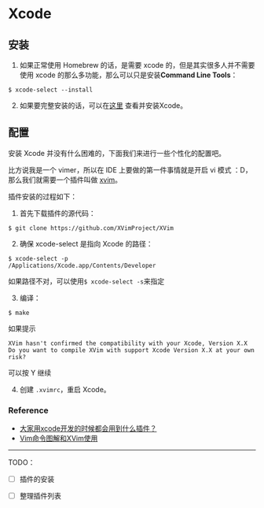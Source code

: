 # Xcode



## 安装

1. 如果正常使用 Homebrew 的话，是需要 xcode 的，但是其实很多人并不需要使用 xcode 的那么多功能，那么可以只是安装**Command Line Tools**：

  ```
$ xcode-select --install
  ```

2. 如果要完整安装的话，可以在[这里](https://developer.apple.com/xcode/)
查看并安装Xcode。

## 配置

安装 Xcode 并没有什么困难的，下面我们来进行一些个性化的配置吧。

比方说我是一个 vimer，所以在 IDE 上要做的第一件事情就是开启 vi 模式 ：D，那么我们就需要一个插件叫做 [xvim](https://github.com/XVimProject/XVim)。

插件安装的过程如下：

1. 首先下载插件的源代码：
```
$ git clone https://github.com/XVimProject/XVim
```

2. 确保 xcode-select 是指向 Xcode 的路径：
```
$ xcode-select -p
/Applications/Xcode.app/Contents/Developer
```
如果路径不对，可以使用`$ xcode-select -s`来指定

3. 编译：
```
$ make
```
如果提示
```
XVim hasn't confirmed the compatibility with your Xcode, Version X.X
Do you want to compile XVim with support Xcode Version X.X at your own risk? 
```
可以按 Y 继续

4. 创建 `.xvimrc`，重启 Xcode。


### Reference

- [大家用xcode开发的时候都会用到什么插件？](https://www.zhihu.com/question/24859067/answer/61763219)
- [Vim命令图解和XVim使用](http://blog.csdn.net/totogo2010/article/details/8220484)

-----

TODO：

- [ ] 插件的安装
- [ ] 整理插件列表


